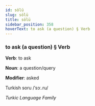 ```yaml
---
id: sölü
slug: sölü
title: sölü
sidebar_position: 358
hoverText: to ask (a question) § Verb
---
```


### to ask (a question) § Verb

**Verb**: to ask

**Noun**: a question/query

**Modifier**: asked

Turkish soru /ˈsɔː.ru/

*Turkic Language Family*
